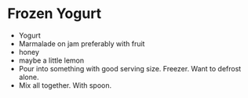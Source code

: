 # Frozen Yogurt
- Yogurt
- Marmalade on jam preferably with fruit
- honey
- maybe a little lemon
- Pour into something with good serving size. Freezer. Want to defrost alone.
- Mix all together. With spoon.